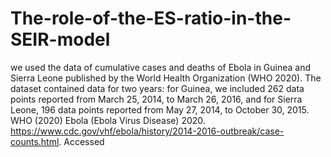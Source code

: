 # The-role-of-the-ES-ratio-in-the-SEIR-model
we used the data of cumulative cases and deaths of Ebola in Guinea and Sierra Leone published by the World Health Organization (WHO 2020). The dataset contained data for two years: for Guinea, we included 262 data points reported from March 25, 2014, to March 26, 2016, and for Sierra Leone, 196 data points reported from May 27, 2014, to October 30, 2015.
WHO (2020) Ebola (Ebola Virus Disease) 2020. https://www.cdc.gov/vhf/ebola/history/2014-2016-outbreak/case-counts.html. Accessed

